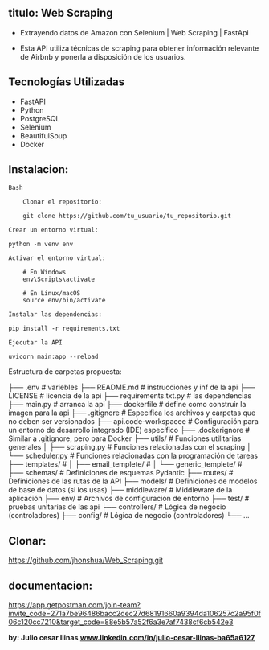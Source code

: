 ##  titulo: Web Scraping

* Extrayendo datos de Amazon con Selenium | Web Scraping | FastApi

* Esta API utiliza técnicas de scraping para obtener información relevante de Airbnb y ponerla a disposición de los usuarios.

## Tecnologías Utilizadas
* FastAPI
* Python
* PostgreSQL
* Selenium
* BeautifulSoup
* Docker


## Instalacion:

    Bash

        Clonar el repositorio:

        git clone https://github.com/tu_usuario/tu_repositorio.git

    Crear un entorno virtual:

    python -m venv env

    Activar el entorno virtual:
    
        # En Windows
        env\Scripts\activate

        # En Linux/macOS
        source env/bin/activate

    Instalar las dependencias:

    pip install -r requirements.txt

    Ejecutar la API

    uvicorn main:app --reload

Estructura de carpetas propuesta:


├── .env            # variebles 
├── README.md           # instrucciones y inf de la api
├── LICENSE             # licencia de la api
├── requirements.txt.py # las dependencias
├── main.py             # arranca la api
├── dockerfile          # define como construir la imagen para la api
├── .gitignore          # Especifica los archivos y carpetas que no deben ser versionados
├── api.code-workspacee # Configuración para un entorno de desarrollo integrado (IDE) específico
├── .dockerignore       # Similar a .gitignore, pero para Docker
├── utils/              # Funciones utilitarias generales
│   ├── scraping.py     # Funciones relacionadas con el scraping
│   └── scheduler.py    # Funciones relacionadas con la programación de tareas
├── templates/          #
│   ├── email_templete/ # 
│   └── generic_templete/   #  
├── schemas/       # Definiciones de esquemas Pydantic
├── routes/        # Definiciones de las rutas de la API
├── models/        # Definiciones de modelos de base de datos (si los usas)
├── middleware/    # Middleware de la aplicación
├── env/           # Archivos de configuración de entorno
├── test/          # pruebas unitarias de las api
├── controllers/   # Lógica de negocio (controladores)
├── config/         # Lógica de negocio (controladores)
└── ...

## Clonar:

https://github.com/jhonshua/Web_Scraping.git

## documentacion:

https://app.getpostman.com/join-team?invite_code=271a7be96486bacc2dec27d68191660a9394da106257c2a95f0f06c120cc7210&target_code=88e5b57a52f6a3e7af7438cf6cb542e3


**by: Julio cesar llinas**
**www.linkedin.com/in/julio-cesar-llinas-ba65a6127**

